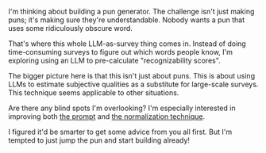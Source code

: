 I'm thinking about building a pun generator. The challenge isn't just making puns; it's making sure they're understandable. Nobody wants a pun that uses some ridiculously obscure word.

That's where this whole LLM-as-survey thing comes in. Instead of doing time-consuming surveys to figure out which words people know, I'm exploring using an LLM to pre-calculate "recognizability scores".

The bigger picture here is that this isn't just about puns. This is about using LLMs to estimate subjective qualities as a substitute for large-scale surveys. This technique seems applicable to other situations.

Are there any blind spots I'm overlooking? I'm especially interested in improving both [the prompt](https://github.com/8ta4/pun/blob/a745263dc93952a0f6f8c754ea28f64ea747a49a/system.txt) and [the normalization technique](https://github.com/8ta4/pun/blob/a745263dc93952a0f6f8c754ea28f64ea747a49a/DONTREADME.md?plain=1#L125-L181).

I figured it'd be smarter to get some advice from you all first. But I'm tempted to just jump the pun and start building already! 
